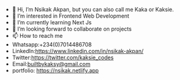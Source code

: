 - 👋 Hi, I’m Nsikak Akpan, but you can also call me Kaka or Kaksie.
- 👀 I’m interested in Frontend Web Development
- 🌱 I’m currently learning Next Js
- 💞️ I’m looking forward to collaborate on projects
- 📫 How to reach me
- Whatsapp:+234(0)7014486708
- LinkedIn:https://www.linkedin.com/in/nsikak-akpan/
- Twitter:https://twitter.com/kaksie_codes
- Email:builtbykaksy@gmail.com
- portfolio: https://nsikak.netlify.app

<!---
Kaksie-codes/Kaksie-codes is a ✨ special ✨ repository because its `README.md` (this file) appears on your GitHub profile.
You can click the Preview link to take a look at your changes.
--->
